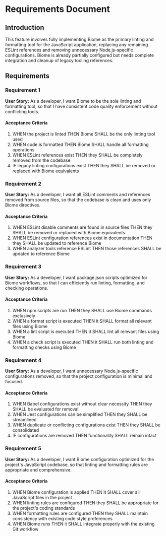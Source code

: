 # Requirements Document

## Introduction

This feature involves fully implementing Biome as the primary linting and formatting tool for the JavaScript application, replacing any remaining ESLint references and removing unnecessary Node.js-specific configurations. Biome is already partially configured but needs complete integration and cleanup of legacy tooling references.

## Requirements

### Requirement 1

**User Story:** As a developer, I want Biome to be the sole linting and formatting tool, so that I have consistent code quality enforcement without conflicting tools.

#### Acceptance Criteria

1. WHEN the project is linted THEN Biome SHALL be the only linting tool used
2. WHEN code is formatted THEN Biome SHALL handle all formatting operations
3. WHEN ESLint references exist THEN they SHALL be completely removed from the codebase
4. IF legacy linting configurations exist THEN they SHALL be removed or replaced with Biome equivalents

### Requirement 2

**User Story:** As a developer, I want all ESLint comments and references removed from source files, so that the codebase is clean and uses only Biome directives.

#### Acceptance Criteria

1. WHEN ESLint disable comments are found in source files THEN they SHALL be removed or replaced with Biome equivalents
2. WHEN ESLint configuration references exist in documentation THEN they SHALL be updated to reference Biome
3. WHEN analyzer tools reference ESLint THEN those references SHALL be updated to reference Biome

### Requirement 3

**User Story:** As a developer, I want package.json scripts optimized for Biome workflows, so that I can efficiently run linting, formatting, and checking operations.

#### Acceptance Criteria

1. WHEN npm scripts are run THEN they SHALL use Biome commands exclusively
2. WHEN a format script is executed THEN it SHALL format all relevant files using Biome
3. WHEN a lint script is executed THEN it SHALL lint all relevant files using Biome
4. WHEN a check script is executed THEN it SHALL run both linting and formatting checks using Biome

### Requirement 4

**User Story:** As a developer, I want unnecessary Node.js-specific configurations removed, so that the project configuration is minimal and focused.

#### Acceptance Criteria

1. WHEN Babel configurations exist without clear necessity THEN they SHALL be evaluated for removal
2. WHEN Jest configurations can be simplified THEN they SHALL be streamlined
3. WHEN duplicate or conflicting configurations exist THEN they SHALL be consolidated
4. IF configurations are removed THEN functionality SHALL remain intact

### Requirement 5

**User Story:** As a developer, I want Biome configuration optimized for the project's JavaScript codebase, so that linting and formatting rules are appropriate and comprehensive.

#### Acceptance Criteria

1. WHEN Biome configuration is applied THEN it SHALL cover all JavaScript files in the project
2. WHEN linting rules are configured THEN they SHALL be appropriate for the project's coding standards
3. WHEN formatting rules are configured THEN they SHALL maintain consistency with existing code style preferences
4. WHEN Biome runs THEN it SHALL integrate properly with the existing Git workflow